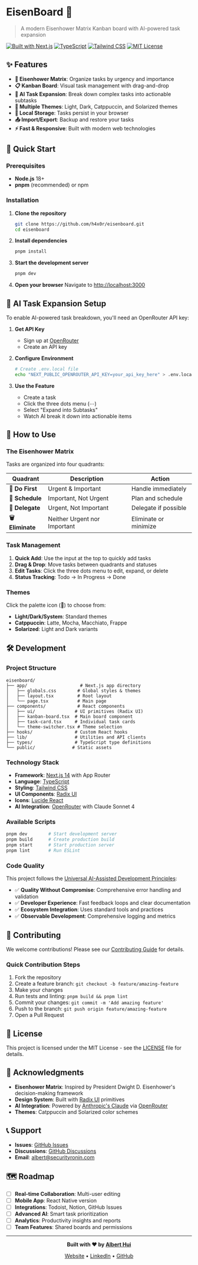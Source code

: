 # EisenBoard 🎯

> A modern Eisenhower Matrix Kanban board with AI-powered task expansion

[![Built with Next.js](https://img.shields.io/badge/Built%20with-Next.js-black?style=flat-square&logo=next.js)](https://nextjs.org/)
[![TypeScript](https://img.shields.io/badge/TypeScript-007ACC?style=flat-square&logo=typescript&logoColor=white)](https://typescriptlang.org/)
[![Tailwind CSS](https://img.shields.io/badge/Tailwind%20CSS-38B2AC?style=flat-square&logo=tailwind-css&logoColor=white)](https://tailwindcss.com/)
[![MIT License](https://img.shields.io/badge/License-MIT-green?style=flat-square)](LICENSE)

## ✨ Features

- **🎯 Eisenhower Matrix**: Organize tasks by urgency and importance
- **📋 Kanban Board**: Visual task management with drag-and-drop
- **🤖 AI Task Expansion**: Break down complex tasks into actionable subtasks
- **🎨 Multiple Themes**: Light, Dark, Catppuccin, and Solarized themes
- **💾 Local Storage**: Tasks persist in your browser
- **📤 Import/Export**: Backup and restore your tasks
- **⚡ Fast & Responsive**: Built with modern web technologies

## 🚀 Quick Start

### Prerequisites

- **Node.js** 18+
- **pnpm** (recommended) or npm

### Installation

1. **Clone the repository**
   ```bash
   git clone https://github.com/h4x0r/eisenboard.git
   cd eisenboard
   ```

2. **Install dependencies**
   ```bash
   pnpm install
   ```

3. **Start the development server**
   ```bash
   pnpm dev
   ```

4. **Open your browser**
   Navigate to [http://localhost:3000](http://localhost:3000)

## 🤖 AI Task Expansion Setup

To enable AI-powered task breakdown, you'll need an OpenRouter API key:

1. **Get API Key**
   - Sign up at [OpenRouter](https://openrouter.ai/)
   - Create an API key

2. **Configure Environment**
   ```bash
   # Create .env.local file
   echo "NEXT_PUBLIC_OPENROUTER_API_KEY=your_api_key_here" > .env.local
   ```

3. **Use the Feature**
   - Create a task
   - Click the three dots menu (⋯)
   - Select "Expand into Subtasks"
   - Watch AI break it down into actionable items

## 📖 How to Use

### The Eisenhower Matrix

Tasks are organized into four quadrants:

| Quadrant | Description | Action |
|----------|-------------|---------|
| **🚨 Do First** | Urgent & Important | Handle immediately |
| **📅 Schedule** | Important, Not Urgent | Plan and schedule |
| **🤝 Delegate** | Urgent, Not Important | Delegate if possible |
| **🗑️ Eliminate** | Neither Urgent nor Important | Eliminate or minimize |

### Task Management

1. **Quick Add**: Use the input at the top to quickly add tasks
2. **Drag & Drop**: Move tasks between quadrants and statuses
3. **Edit Tasks**: Click the three dots menu to edit, expand, or delete
4. **Status Tracking**: Todo → In Progress → Done

### Themes

Click the palette icon (🎨) to choose from:
- **Light/Dark/System**: Standard themes
- **Catppuccin**: Latte, Mocha, Macchiato, Frappe
- **Solarized**: Light and Dark variants

## 🛠️ Development

### Project Structure

```
eisenboard/
├── app/                    # Next.js app directory
│   ├── globals.css        # Global styles & themes
│   ├── layout.tsx         # Root layout
│   └── page.tsx           # Main page
├── components/            # React components
│   ├── ui/               # UI primitives (Radix UI)
│   ├── kanban-board.tsx  # Main board component
│   ├── task-card.tsx     # Individual task cards
│   └── theme-switcher.tsx # Theme selection
├── hooks/                # Custom React hooks
├── lib/                  # Utilities and API clients
├── types/                # TypeScript type definitions
└── public/              # Static assets
```

### Technology Stack

- **Framework**: [Next.js 14](https://nextjs.org/) with App Router
- **Language**: [TypeScript](https://typescriptlang.org/)
- **Styling**: [Tailwind CSS](https://tailwindcss.com/)
- **UI Components**: [Radix UI](https://radix-ui.com/)
- **Icons**: [Lucide React](https://lucide.dev/)
- **AI Integration**: [OpenRouter](https://openrouter.ai/) with Claude Sonnet 4

### Available Scripts

```bash
pnpm dev        # Start development server
pnpm build      # Create production build
pnpm start      # Start production server
pnpm lint       # Run ESLint
```

### Code Quality

This project follows the [Universal AI-Assisted Development Principles](CLAUDE.md):

- ✅ **Quality Without Compromise**: Comprehensive error handling and validation
- ✅ **Developer Experience**: Fast feedback loops and clear documentation
- ✅ **Ecosystem Integration**: Uses standard tools and practices
- ✅ **Observable Development**: Comprehensive logging and metrics

## 🤝 Contributing

We welcome contributions! Please see our [Contributing Guide](CONTRIBUTING.md) for details.

### Quick Contribution Steps

1. Fork the repository
2. Create a feature branch: `git checkout -b feature/amazing-feature`
3. Make your changes
4. Run tests and linting: `pnpm build && pnpm lint`
5. Commit your changes: `git commit -m 'Add amazing feature'`
6. Push to the branch: `git push origin feature/amazing-feature`
7. Open a Pull Request

## 📄 License

This project is licensed under the MIT License - see the [LICENSE](LICENSE) file for details.

## 🙏 Acknowledgments

- **Eisenhower Matrix**: Inspired by President Dwight D. Eisenhower's decision-making framework
- **Design System**: Built with [Radix UI](https://radix-ui.com/) primitives
- **AI Integration**: Powered by [Anthropic's Claude](https://anthropic.com/) via [OpenRouter](https://openrouter.ai/)
- **Themes**: Catppuccin and Solarized color schemes

## 📞 Support

- **Issues**: [GitHub Issues](https://github.com/h4x0r/eisenboard/issues)
- **Discussions**: [GitHub Discussions](https://github.com/h4x0r/eisenboard/discussions)
- **Email**: [albert@securityronin.com](mailto:albert@securityronin.com)

## 🗺️ Roadmap

- [ ] **Real-time Collaboration**: Multi-user editing
- [ ] **Mobile App**: React Native version
- [ ] **Integrations**: Todoist, Notion, GitHub Issues
- [ ] **Advanced AI**: Smart task prioritization
- [ ] **Analytics**: Productivity insights and reports
- [ ] **Team Features**: Shared boards and permissions

---

<div align="center">

**Built with ❤️ by [Albert Hui](https://securityronin.com)**

[Website](https://securityronin.com) • [LinkedIn](https://linkedin.com/in/alberthui) • [GitHub](https://github.com/h4x0r)

</div>